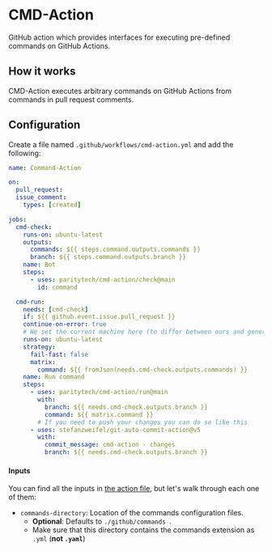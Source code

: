 # CMD-Action

GitHub action which provides interfaces for executing pre-defined commands on GitHub Actions.

## How it works
CMD-Action executes arbitrary commands on GitHub Actions from commands in pull request comments.

## Configuration
Create a file named `.github/workflows/cmd-action.yml` and add the following:
```yaml
name: Command-Action

on:
  pull_request:
  issue_comment:
    types: [created]

jobs:
  cmd-check:
    runs-on: ubuntu-latest
    outputs:
      commands: ${{ steps.command.outputs.commands }}
      branch: ${{ steps.command.outputs.branch }}
    name: Bot
    steps:
      - uses: paritytech/cmd-action/check@main
        id: command

  cmd-run:
    needs: [cmd-check]
    if: ${{ github.event.issue.pull_request }}
    continue-on-error: true
    # We set the current machine here (to differ between ours and generic ones)
    runs-on: ubuntu-latest
    strategy:
      fail-fast: false
      matrix:
        command: ${{ fromJson(needs.cmd-check.outputs.commands) }}
    name: Run command
    steps:
      - uses: paritytech/cmd-action/run@main
        with:
          branch: ${{ needs.cmd-check.outputs.branch }}
          command: ${{ matrix.command }}
        # If you need to push your changes you can do so like this
      - uses: stefanzweifel/git-auto-commit-action@v5
        with:
          commit_message: cmd-action - changes
          branch: ${{ needs.cmd-check.outputs.branch }}
```

#### Inputs
You can find all the inputs in [the action file](./action.yml), but let's walk through each one of them:
- `commands-directory`: Location of the commands configuration files.
	- **Optional**: Defaults to `./github/commands `.
	- Make sure that this directory contains the commands extension as `.yml` (**not `.yaml`**)
